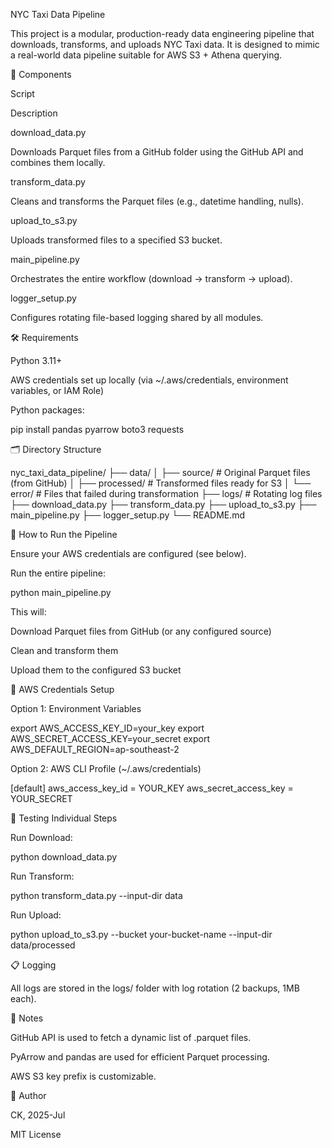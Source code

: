 NYC Taxi Data Pipeline

This project is a modular, production-ready data engineering pipeline that downloads, transforms, and uploads NYC Taxi data. It is designed to mimic a real-world data pipeline suitable for AWS S3 + Athena querying.

🧩 Components

Script

Description

download_data.py

Downloads Parquet files from a GitHub folder using the GitHub API and combines them locally.

transform_data.py

Cleans and transforms the Parquet files (e.g., datetime handling, nulls).

upload_to_s3.py

Uploads transformed files to a specified S3 bucket.

main_pipeline.py

Orchestrates the entire workflow (download → transform → upload).

logger_setup.py

Configures rotating file-based logging shared by all modules.

🛠️ Requirements

Python 3.11+

AWS credentials set up locally (via ~/.aws/credentials, environment variables, or IAM Role)

Python packages:

pip install pandas pyarrow boto3 requests

🗂️ Directory Structure

nyc_taxi_data_pipeline/
├── data/
│   ├── source/           # Original Parquet files (from GitHub)
│   ├── processed/        # Transformed files ready for S3
│   └── error/            # Files that failed during transformation
├── logs/                 # Rotating log files
├── download_data.py
├── transform_data.py
├── upload_to_s3.py
├── main_pipeline.py
├── logger_setup.py
└── README.md

🚀 How to Run the Pipeline

Ensure your AWS credentials are configured (see below).

Run the entire pipeline:

python main_pipeline.py

This will:

Download Parquet files from GitHub (or any configured source)

Clean and transform them

Upload them to the configured S3 bucket

🔐 AWS Credentials Setup

Option 1: Environment Variables

export AWS_ACCESS_KEY_ID=your_key
export AWS_SECRET_ACCESS_KEY=your_secret
export AWS_DEFAULT_REGION=ap-southeast-2

Option 2: AWS CLI Profile (~/.aws/credentials)

[default]
aws_access_key_id = YOUR_KEY
aws_secret_access_key = YOUR_SECRET

🧪 Testing Individual Steps

Run Download:

python download_data.py

Run Transform:

python transform_data.py --input-dir data

Run Upload:

python upload_to_s3.py --bucket your-bucket-name --input-dir data/processed

📋 Logging

All logs are stored in the logs/ folder with log rotation (2 backups, 1MB each).

📌 Notes

GitHub API is used to fetch a dynamic list of .parquet files.

PyArrow and pandas are used for efficient Parquet processing.

AWS S3 key prefix is customizable.

🧑 Author

CK, 2025-Jul

MIT License
